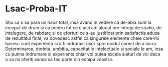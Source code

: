 # Lsac-Proba-IT
Stiu ca o sa para un haos total, insa avand in vedere ca de-abia sunt la inceput de drum si ca pentru tot ce e aici am alocat ore intregi de studiu, de intelegere, de rabdare
si de eforturi ce s-au justificat prin satisfactia adusa de rezultatul final, va dovedesc astfel ca singurele elemente cheie care-mi lipsesc sunt experienta si a fi indrumat
usor spre modul corect de a lucra. Determinarea, dorinta, ambitia, capacitatile intelectuale si sociale le am, insa cu putina indrumare si experienta chiar voi putea excela alaturi
de voi daca o sa mi oferiti sansa sa fac parte din echipa voastra.
